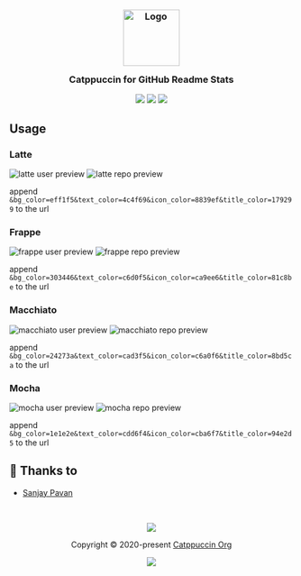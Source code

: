 <h3 align="center">
	<img src="https://raw.githubusercontent.com/catppuccin/catppuccin/dev/assets/logos/exports/1544x1544_circle.png" width="100" alt="Logo"/><br/>
	<img src="https://raw.githubusercontent.com/catppuccin/catppuccin/dev/assets/misc/transparent.png" height="30" width="0px"/>
	Catppuccin for GitHub Readme Stats
	<img src="https://raw.githubusercontent.com/catppuccin/catppuccin/dev/assets/misc/transparent.png" height="30" width="0px"/>
</h3>

<p align="center">
    <a href="https://github.com/catppuccin/github-readme-stats/stargazers"><img src="https://img.shields.io/github/stars/catppuccin/github-readme-stats?colorA=1e1e28&colorB=c9cbff&style=for-the-badge&logo=starship style=for-the-badge"></a>
    <a href="https://github.com/catppuccin/github-readme-stats/issues"><img src="https://img.shields.io/github/issues/catppuccin/github-readme-stats?colorA=1e1e28&colorB=f7be95&style=for-the-badge"></a>
    <a href="https://github.com/catppuccin/github-readme-stats/contributors"><img src="https://img.shields.io/github/contributors/catppuccin/github-readme-stats?colorA=1e1e28&colorB=b1e1a6&style=for-the-badge"></a>
</p>

## Usage

### Latte

![latte user preview](https://github-readme-stats.vercel.app/api?username=Pocco81&show_icons=true&bg_color=eff1f5&text_color=4c4f69&icon_color=8839ef&title_color=179299)
![latte repo preview](https://github-readme-stats.vercel.app/api/pin/?username=catppuccin&repo=catppuccin&bg_color=eff1f5&text_color=4c4f69&icon_color=8839ef&title_color=179299)

append `&bg_color=eff1f5&text_color=4c4f69&icon_color=8839ef&title_color=179299` to the url

### Frappe

![frappe user preview](https://github-readme-stats.vercel.app/api?username=Pocco81&show_icons=true&bg_color=303446&text_color=c6d0f5&icon_color=ca9ee6&title_color=81c8be)
![frappe repo preview](https://github-readme-stats.vercel.app/api/pin/?username=catppuccin&repo=catppuccin&bg_color=303446&text_color=c6d0f5&icon_color=ca9ee6&title_color=81c8be)

append `&bg_color=303446&text_color=c6d0f5&icon_color=ca9ee6&title_color=81c8be` to the url

### Macchiato

![macchiato user preview](https://github-readme-stats.vercel.app/api?username=Pocco81&show_icons=true&bg_color=24273a&text_color=cad3f5&icon_color=c6a0f6&title_color=8bd5ca)
![macchiato repo preview](https://github-readme-stats.vercel.app/api/pin/?username=catppuccin&repo=catppuccin&bg_color=24273a&text_color=cad3f5&icon_color=c6a0f6&title_color=8bd5ca)

append `&bg_color=24273a&text_color=cad3f5&icon_color=c6a0f6&title_color=8bd5ca` to the url

### Mocha

![mocha user preview](https://github-readme-stats.vercel.app/api?username=Pocco81&show_icons=true&bg_color=1e1e2e&text_color=cdd6f4&icon_color=cba6f7&title_color=94e2d5)
![mocha repo preview](https://github-readme-stats.vercel.app/api/pin/?username=catppuccin&repo=catppuccin&bg_color=1e1e2e&text_color=cdd6f4&icon_color=cba6f7&title_color=94e2d5)

append `&bg_color=1e1e2e&text_color=cdd6f4&icon_color=cba6f7&title_color=94e2d5` to the url

## 💝 Thanks to

- [Sanjay Pavan](https://github.com/WitherCubes)

&nbsp;

<p align="center"><img src="https://raw.githubusercontent.com/catppuccin/catppuccin/dev/assets/footers/gray0_ctp_on_line.svg?sanitize=true" /></p>
<p align="center">Copyright &copy; 2020-present <a href="https://github.com/catppuccin" target="_blank">Catppuccin Org</a>
<p align="center"><a href="https://github.com/catppuccin/catppuccin/blob/main/LICENSE">
<img src="https://img.shields.io/static/v1.svg?style=for-the-badge&label=License&message=MIT&logoColor=d9e0ee&colorA=302d41&colorB=c9cbff"/>
</a></p>
